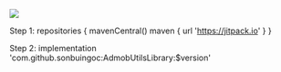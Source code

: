 [![](https://jitpack.io/v/sonbuingoc/AdmobUtilsLibrary.svg)](https://jitpack.io/#sonbuingoc/AdmobUtilsLibrary)

Step 1:
repositories {
			mavenCentral()
			maven { url 'https://jitpack.io' }
		}

Step 2:
implementation 'com.github.sonbuingoc:AdmobUtilsLibrary:$version'

